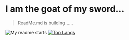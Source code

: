 I am the goat of my sword...
===
> ReadMe.md is building......

<a src="https://github.com/HiroLiang/github-readme-stats">
    <img src="https://github-readme-stats.vercel.app/api?username=HiroLiang&show_icons=true&theme=dark" alt="My readme starts">
</a>

<a href="https://github.com/HiroLiang/github-readme-stats">
    <img src="https://github-readme-stats.vercel.app/api/top-langs/?username=HiroLiang&hide=javascript,html" alt="Top Langs">
</a>
